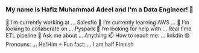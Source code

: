 ### My name is Hafiz Muhammad Adeel and I'm a Data Engineer! 👋

🔭 I’m currently working at ... Salesflo
🌱 I’m currently learning AWS ... 
👯 I’m looking to collaborate on ... Pyspark
🤔 I’m looking for help with ... Real time ETL pipeline
💬 Ask me about ... Anything
📫 How to reach me: ... linkdin
😄 Pronouns: ... He/Him
⚡ Fun fact: ... I am half Finnish

